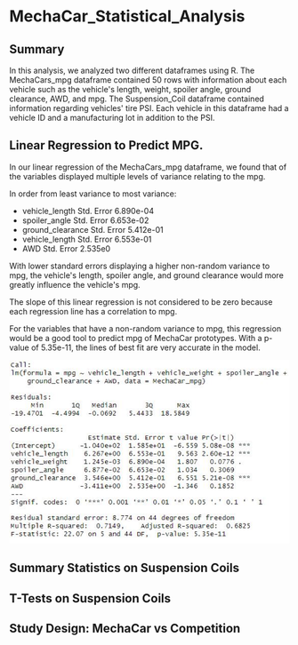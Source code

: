 # MechaCar_Statistical_Analysis

## Summary
In this analysis, we analyzed two different dataframes using R. The MechaCars_mpg dataframe contained 50 rows with information about each vehicle such as the vehicle's length, weight, spoiler angle, ground clearance, AWD, and mpg. The Suspension_Coil dataframe contained information regarding vehicles' tire PSI. Each vehicle in this dataframe had a vehicle ID and a manufacturing lot in addition to the PSI. 

## Linear Regression to Predict MPG.
In our linear regression of the MechaCars_mpg dataframe, we found that of the variables displayed multiple levels of variance relating to the mpg.

In order from least variance to most variance:
- vehicle_length Std. Error 6.890e-04
- spoiler_angle Std. Error 6.653e-02
- ground_clearance Std. Error 5.412e-01
- vehicle_length Std. Error 6.553e-01
- AWD Std. Error 2.535e0

With lower standard errors displaying a higher non-random variance to mpg, the vehicle's length, spoiler angle, and ground clearance would more greatly influence the vehicle's mpg. 

The slope of this linear regression is not considered to be zero because each regression line has a correlation to mpg.

For the variables that have a non-random variance to mpg, this regression would be a good tool to predict mpg of MechaCar prototypes. With a p-value of 5.35e-11, the lines of best fit are very accurate in the model. 

<div align='center'>
<img src='MechaCar_mpg_multiple_lm.JPG'>
</div>

## Summary Statistics on Suspension Coils



## T-Tests on Suspension Coils

## Study Design: MechaCar vs Competition
